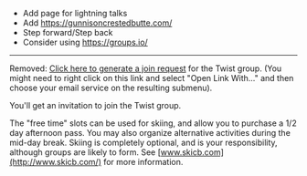 - Add page for lightning talks
- Add https://gunnisoncrestedbutte.com/
- Step forward/Step back
- Consider using https://groups.io/


-----------------------------------------------------------
Removed:
<a href="mailto:mindviewinc@gmail.com?subject=Twist%20request:%20Software%20Architecture%20Forum&body=Please%20add%20me%20to%20https://twistapp.com/a/23564/people/u">Click here to generate a join request</a> for the Twist group. (You might need to right click on this link and
 select "Open Link With..." and then choose your email service on the resulting submenu).

You'll get an invitation to join the Twist group.

The "free time" slots can be used for skiing, and allow you to purchase
a 1/2 day afternoon pass. You may also organize alternative activities
during the mid-day break. Skiing is completely optional, and is your
responsibility, although groups are likely to form. See
[www.skicb.com](http://www.skicb.com/) for more information.

